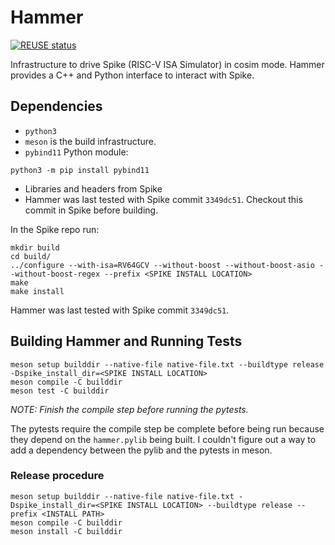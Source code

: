 <!--
SPDX-FileCopyrightText: 2023 Rivos Inc.

SPDX-License-Identifier: Apache-2.0
-->

# Hammer

[![REUSE status](https://api.reuse.software/badge/github.com/rivosinc/hammer)](https://api.reuse.software/info/github.com/rivosinc/hammer)

Infrastructure to drive Spike (RISC-V ISA Simulator) in cosim mode. Hammer provides a C++ and Python interface to interact with Spike.

## Dependencies

* `python3`
* `meson` is the build infrastructure.
* `pybind11` Python module:
```
python3 -m pip install pybind11
```
* Libraries and headers from Spike
* Hammer was last tested with Spike commit `3349dc51`. Checkout this commit in
  Spike before building.

In the Spike repo run:

```
mkdir build
cd build/
../configure --with-isa=RV64GCV --without-boost --without-boost-asio --without-boost-regex --prefix <SPIKE INSTALL LOCATION>
make
make install
```

Hammer was last tested with Spike commit `3349dc51`.

## Building Hammer and Running Tests

```
meson setup builddir --native-file native-file.txt --buildtype release -Dspike_install_dir=<SPIKE INSTALL LOCATION>
meson compile -C builddir
meson test -C builddir
```

*NOTE: Finish the compile step before running the pytests.*

The pytests require the compile step be complete before being run because
they depend on the `hammer.pylib` being built. I couldn't figure out a way to add
a dependency between the pylib and the pytests in meson.

### Release procedure

```
meson setup builddir --native-file native-file.txt -Dspike_install_dir=<SPIKE INSTALL LOCATION> --buildtype release --prefix <INSTALL PATH>
meson compile -C builddir
meson install -C builddir
```
